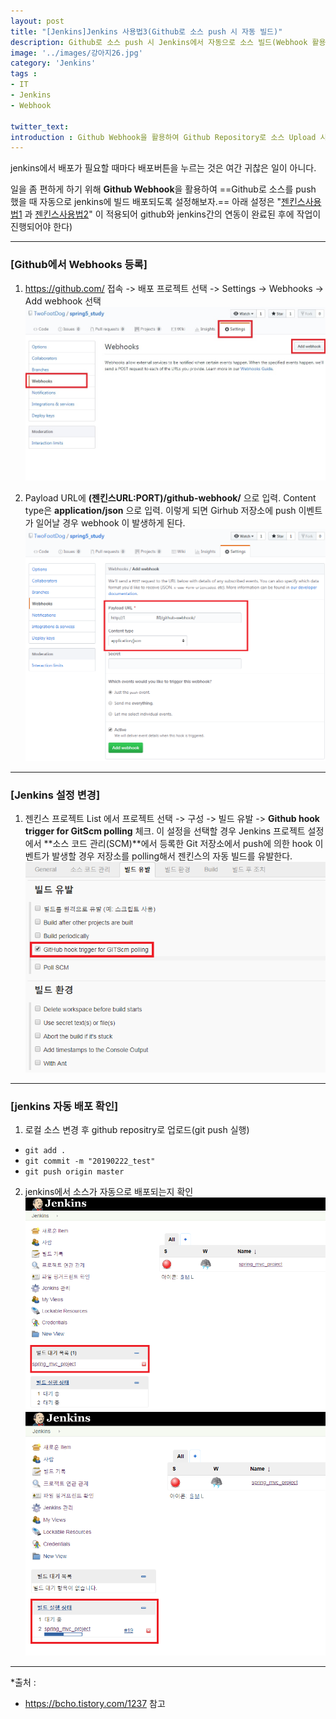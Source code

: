 ```yaml
---
layout: post
title: "[Jenkins]Jenkins 사용법3(Github로 소스 push 시 자동 빌드)"
description: Github로 소스 push 시 Jenkins에서 자동으로 소스 빌드(Webhook 활용)
image: '../images/강아지26.jpg'
category: 'Jenkins'
tags : 
- IT
- Jenkins
- Webhook

twitter_text: 
introduction : Github Webhook을 활용하여 Github Repository로 소스 Upload 시 Jenkins에서 이를 인지하고 자동으로 소스가 빌드되도록 설정해보자.
---
```



jenkins에서 배포가 필요할 때마다 배포버튼을 누르는 것은 여간 귀찮은 일이 아니다. 

일을 좀 편하게 하기 위해 **Github Webhook**을 활용하여 ==Github로 소스를 push 했을 때 자동으로 jenkins에 빌드 배포되도록 설정해보자.==  아래 설정은 "[젠킨스사용법1](https://twofootdog.github.io/Jenkins-Jenkins-%EC%82%AC%EC%9A%A9%EB%B2%951(%EC%9A%B0%EB%B6%84%ED%88%AC%EC%97%90%EC%84%9C-Jenkins-%EC%8B%9C%EC%9E%91%ED%95%98%EA%B8%B0)/) 과 [젠킨스사용법2](https://twofootdog.github.io/Jenkins-Jenkins-%EC%82%AC%EC%9A%A9%EB%B2%952(Jenkins%EC%99%80-Github-%EC%97%B0%EB%8F%99%ED%95%98%EA%B8%B0)/)" 이 적용되어 github와 jenkins간의 연동이 완료된 후에 작업이 진행되어야 한다) 




_ _ _




### [Github에서 Webhooks 등록]

1) <https://github.com/> 접속 -> 배포 프로젝트 선택 -> Settings -> Webhooks -> Add webhook 선택
![1](../images/jenkins3_20190222_1.jpg)

2) Payload URL에 **(젠킨스URL:PORT)/github-webhook/** 으로 입력. Content type은 **application/json** 으로 입력. 이렇게 되면 Girhub 저장소에 push 이벤트가 일어날 경우 webhook 이 발생하게 된다.
![2](../images/jenkins3_20190222_2.jpg)





_ _ _





### [Jenkins 설정 변경]

1) 젠킨스 프로젝트 List 에서 프로젝트 선택 -> 구성 -> 빌드 유발 -> **Github hook trigger for GitScm polling** 체크. 이 설정을 선택할 경우 Jenkins 프로젝트 설정에서 **소스 코드 관리(SCM)**에서 등록한 Git 저장소에서 push에 의한 hook 이벤트가 발생할 경우 저장소를 polling해서 젠킨스의 자동 빌드를 유발한다.
![3](../images/jenkins3_20190222_3.jpg)





_ _ _




### [jenkins 자동 배포 확인]

1) 로컬 소스 변경 후 github repositry로 업로드(git push 실행)
- `git add .`
- `git commit -m "20190222_test"`
- `git push origin master`


2) jenkins에서 소스가 자동으로 배포되는지 확인
![4](../images/jenkins3_20190222_4.jpg)
![5](../images/jenkins3_20190222_5.jpg)


_ _ _




*출처 : 
- <https://bcho.tistory.com/1237> 참고
